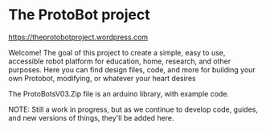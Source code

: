 # The ProtoBot project

https://theprotobotproject.wordpress.com

Welcome! The goal of this project to create a simple, easy to use, accessible robot platform for education, home, research, and other purposes. Here you can find design files, code, and more for building your own Protobot, modifying, or whatever your heart desires

The ProtoBotsV03.Zip file is an arduino library, with example code.

NOTE: Still a work in progress, but as we continue to develop code, guides, and new versions of things, they'll be added here.
